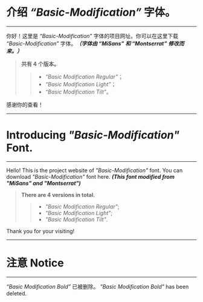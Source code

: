 # 介绍 *“Basic-Modification”* 字体。  
---------------------------------
你好！这里是 *“Basic-Modification”* 字体的项目网址。你可以在这里下载 *“Basic-Modification”* 字体。***（字体由 “MiSans” 和 “Montserrat” 修改而来。）***  
> **共有 4 个版本。**  
>> - *“Basic Modification Regular”*；  
>> - *“Basic Modification Light”*；  
>> - *“Basic Modification Tilt”*。  

感谢你的查看！  
  
------

# Introducing *"Basic-Modification"* Font.  
----------------------------------
Hello! This is the project website of *"Basic-Modification"* font. You can download *"Basic-Modification"* font here. ***(This font modified from "MiSans" and "Montserrat")***   
> **There are 4 versions in total.**  
>> - *"Basic Modification Regular"*;  
>> - *"Basic Modification Light"*;  
>> - *"Basic Modification Tilt"*.  
  
Thank you for your visiting!

------

# 注意  Notice  
----------------------------------
*“Basic Modification Bold”* 已被删除。
*"Basic Modification Bold"* has been deleted.
